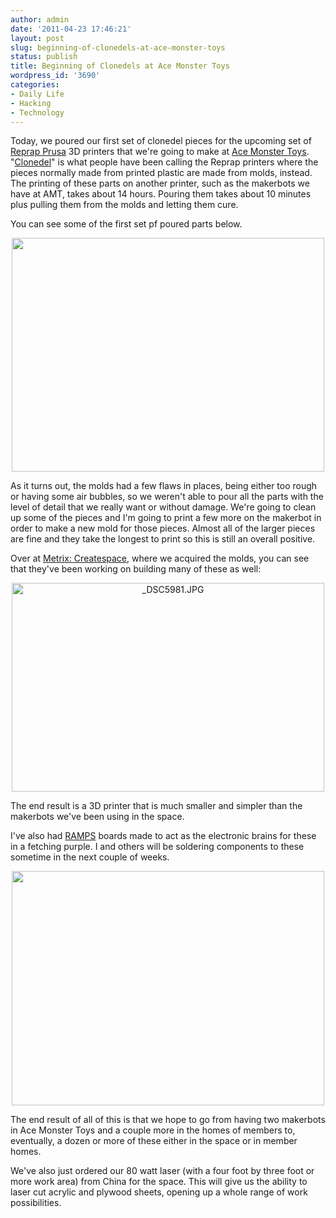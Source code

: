 ```yaml
---
author: admin
date: '2011-04-23 17:46:21'
layout: post
slug: beginning-of-clonedels-at-ace-monster-toys
status: publish
title: Beginning of Clonedels at Ace Monster Toys
wordpress_id: '3690'
categories:
- Daily Life
- Hacking
- Technology
---
```

Today, we poured our first set of clonedel pieces for the upcoming set of <a href="http://reprap.org/wiki/Prusa_Mendel">Reprap Prusa</a> 3D printers that we're going to make at <a href="http://www.acemonstertoys.org">Ace Monster Toys</a>. "<a href="http://open3dp.me.washington.edu/2011/02/prusa-mendel-and-the-clonedels/">Clonedel</a>" is what people have been calling the Reprap printers where the pieces normally made from printed plastic are made from molds, instead. The printing of these parts on another printer, such as the makerbots we have at AMT, takes about 14 hours. Pouring them takes about 10 minutes plus pulling them from the molds and letting them cure.

You can see some of the first set pf poured parts below.

<p style="text-align: center"><a href="http://www.flickr.com/photos/albill/5647959368/" title="Untitled by albill, on Flickr"><img src="https://farm6.static.flickr.com/5182/5647959368_683d50fa94.jpg" width="500" height="374" alt=""></a></p>

As it turns out, the molds had a few flaws in places, being either too rough or having some air bubbles, so we weren't able to pour all the parts with the level of detail that we really want or without damage. We're going to clean up some of the pieces and I'm going to print a few more on the makerbot in order to make a new mold for those pieces. Almost all of the larger pieces are fine and they take the longest to print so this is still an overall positive. 

Over at <a href="http://metrixcreatespace.com/">Metrix: Createspace</a>, where we acquired the molds, you can see that they've been working on building many of these as well:

<p style="text-align: center"><a href="http://www.flickr.com/photos/metrixcreate/5643707819/" title="_DSC5981.JPG by metrixcreate, on Flickr"><img src="https://farm6.static.flickr.com/5101/5643707819_2165e67a3d.jpg" width="500" height="334" alt="_DSC5981.JPG"></a></p>

The end result is a 3D printer that is much smaller and simpler than the makerbots we've been using in the space.

I've also had <a href="http://objects.reprap.org/wiki/RAMPS">RAMPS</a> boards made to act as the electronic brains for these in a fetching purple. I and others will be soldering components to these sometime in the next couple of weeks.

<p style="text-align: center"><a href="http://www.flickr.com/photos/albill/5648006292/" title="Untitled by albill, on Flickr"><img src="https://farm6.static.flickr.com/5065/5648006292_1fc7720364.jpg" width="500" height="375" alt=""></a></p>

The end result of all of this is that we hope to go from having two makerbots in Ace Monster Toys and a couple more in the homes of members to, eventually, a dozen or more of these either in the space or in member homes. 

We've also just ordered our 80 watt laser (with a four foot by three foot or more work area) from China for the space. This will give us the ability to laser cut acrylic and plywood sheets, opening up a whole range of work possibilities. 
